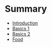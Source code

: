 # Summary

* [Introduction](README.md)
* [Basics 1](basics-1.md)
* [Basics 2](basics-2.md)
* [Food](food.md)


